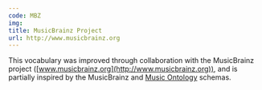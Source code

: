 ```yaml
---
code: MBZ
img:
title: MusicBrainz Project
url: http://www.musicbrainz.org
---
```

This vocabulary was improved through collaboration with the MusicBrainz project
    ([www.musicbrainz.org](http://www.musicbrainz.org)), and is partially inspired by the MusicBrainz and
    [Music Ontology](http://musicontology.com/docs/getting-started.html) schemas.
